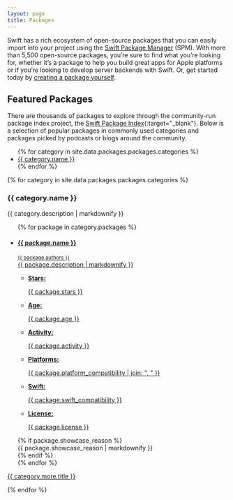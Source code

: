 ```yaml
---
layout: page
title: Packages
---
```


Swift has a rich ecosystem of open-source packages that you can easily import into your project using the [Swift Package Manager](/package-manager/) (SPM). With more than 5,500 open-source packages, you’re sure to find what you’re looking for, whether it’s a package to help you build great apps for Apple platforms or if you’re looking to develop server backends with Swift. Or, get started today by [creating a package yourself](https://developer.apple.com/documentation/xcode/creating-a-standalone-swift-package-with-xcode).

## Featured Packages

There are thousands of packages to explore through the community-run package index project, the [Swift Package Index](https://swiftpackageindex.com/){:target="_blank"}. Below is a selection of popular packages in commonly used categories and packages picked by podcasts or blogs around the community.

<ul>
  {% for category in site.data.packages.packages.categories %}
  <li><a href="#{{ category.anchor }}-packages">{{ category.name }}</a></li>
  {% endfor %}
</ul>


{% for category in site.data.packages.packages.categories %}
<h3 id="{{ category.anchor }}-packages">{{ category.name }}</h3>
<p>{{ category.description | markdownify }}</p>
<ul class="package-list-v2">
  {% for package in category.packages %}
  <li>
    <a href="{{ package.url }}" target="_blank">
      <h4><span>{{ package.name }}</span></h4>
      <small>{{ package.authors }}</small>
      <section>
        <div class="description">
          {{ package.description | markdownify }}
        </div>
        <ul class="metadata">
          <li class="stars">
            <strong>Stars:</strong>
            <p>{{ package.stars }}</p>
          </li>
          <li class="age">
            <strong>Age:</strong>
            <p>{{ package.age }}</p>
          </li>
          <li class="activity">
            <strong>Activity:</strong>
            <p>{{ package.activity }}</p>
          </li>
          <li class="platform_compatibility">
            <strong>Platforms:</strong>
            <p>{{ package.platform_compatibility | join: ", " }}</p>
          </li>
          <li class="swift_compatibility">
            <strong>Swift:</strong>
            <p>{{ package.swift_compatibility }}</p>
          </li>
          <li class="license">
            <strong>License: </strong>
            <p>{{ package.license }}</p>
          </li>
        </ul>
      </section>
    </a>
    {% if package.showcase_reason %}
    <section class="showcase-reason">
      {{ package.showcase_reason | markdownify }}
    </section>
    {% endif %}
  </li>
  {% endfor %}
</ul>

<p class="more">
  <a href="{{ category.more.url }}" target="_blank">{{ category.more.title }}</a>
</p>
{% endfor %}
